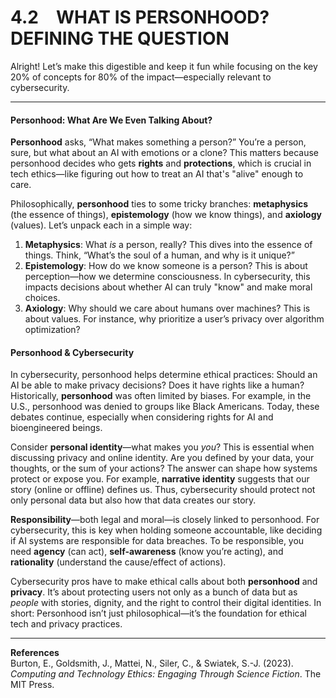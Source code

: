 # 4.2 WHAT IS PERSONHOOD? DEFINING THE QUESTION

Alright! Let’s make this digestible and keep it fun while focusing on the key 20% of concepts for 80% of the impact—especially relevant to cybersecurity.

***

#### Personhood: What Are We Even Talking About?

**Personhood** asks, “What makes something a person?” You’re a person, sure, but what about an AI with emotions or a clone? This matters because personhood decides who gets **rights** and **protections**, which is crucial in tech ethics—like figuring out how to treat an AI that's "alive" enough to care.

Philosophically, **personhood** ties to some tricky branches: **metaphysics** (the essence of things), **epistemology** (how we know things), and **axiology** (values). Let’s unpack each in a simple way:

1. **Metaphysics**: What _is_ a person, really? This dives into the essence of things. Think, “What’s the soul of a human, and why is it unique?”
2. **Epistemology**: How do we know someone is a person? This is about perception—how we determine consciousness. In cybersecurity, this impacts decisions about whether AI can truly "know" and make moral choices.
3. **Axiology**: Why should we care about humans over machines? This is about values. For instance, why prioritize a user’s privacy over algorithm optimization?

#### Personhood & Cybersecurity

In cybersecurity, personhood helps determine ethical practices: Should an AI be able to make privacy decisions? Does it have rights like a human? Historically, **personhood** was often limited by biases. For example, in the U.S., personhood was denied to groups like Black Americans. Today, these debates continue, especially when considering rights for AI and bioengineered beings.

Consider **personal identity**—what makes you _you_? This is essential when discussing privacy and online identity. Are you defined by your data, your thoughts, or the sum of your actions? The answer can shape how systems protect or expose you. For example, **narrative identity** suggests that our story (online or offline) defines us. Thus, cybersecurity should protect not only personal data but also how that data creates our story.

**Responsibility**—both legal and moral—is closely linked to personhood. For cybersecurity, this is key when holding someone accountable, like deciding if AI systems are responsible for data breaches. To be responsible, you need **agency** (can act), **self-awareness** (know you’re acting), and **rationality** (understand the cause/effect of actions).

Cybersecurity pros have to make ethical calls about both **personhood** and **privacy**. It’s about protecting users not only as a bunch of data but as _people_ with stories, dignity, and the right to control their digital identities. In short: Personhood isn’t just philosophical—it’s the foundation for ethical tech and privacy practices.

***

**References**\
Burton, E., Goldsmith, J., Mattei, N., Siler, C., & Swiatek, S.-J. (2023). _Computing and Technology Ethics: Engaging Through Science Fiction_. The MIT Press.
